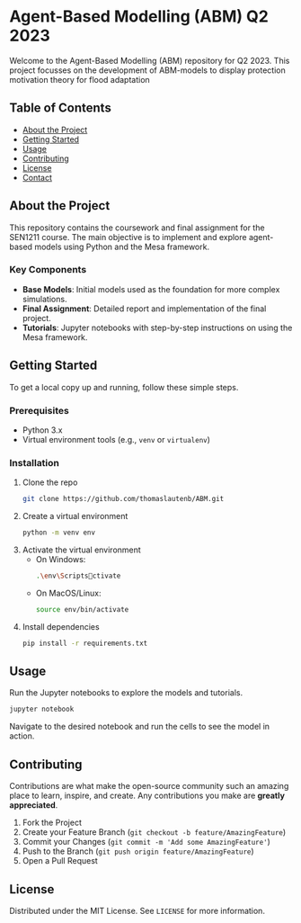 
# Agent-Based Modelling (ABM) Q2 2023

Welcome to the Agent-Based Modelling (ABM) repository for Q2 2023. This project focusses on the development of ABM-models to display protection motivation theory for flood adaptation

## Table of Contents
- [About the Project](#about-the-project)
- [Getting Started](#getting-started)
- [Usage](#usage)
- [Contributing](#contributing)
- [License](#license)
- [Contact](#contact)

## About the Project
This repository contains the coursework and final assignment for the SEN1211 course. The main objective is to implement and explore agent-based models using Python and the Mesa framework.

### Key Components
- **Base Models**: Initial models used as the foundation for more complex simulations.
- **Final Assignment**: Detailed report and implementation of the final project.
- **Tutorials**: Jupyter notebooks with step-by-step instructions on using the Mesa framework.

## Getting Started
To get a local copy up and running, follow these simple steps.

### Prerequisites
- Python 3.x
- Virtual environment tools (e.g., `venv` or `virtualenv`)

### Installation
1. Clone the repo
   ```sh
   git clone https://github.com/thomaslautenb/ABM.git
   ```
2. Create a virtual environment
   ```sh
   python -m venv env
   ```
3. Activate the virtual environment
   - On Windows:
     ```sh
     .\env\Scriptsctivate
     ```
   - On MacOS/Linux:
     ```sh
     source env/bin/activate
     ```
4. Install dependencies
   ```sh
   pip install -r requirements.txt
   ```

## Usage
Run the Jupyter notebooks to explore the models and tutorials.
```sh
jupyter notebook
```
Navigate to the desired notebook and run the cells to see the model in action.

## Contributing
Contributions are what make the open-source community such an amazing place to learn, inspire, and create. Any contributions you make are **greatly appreciated**.

1. Fork the Project
2. Create your Feature Branch (`git checkout -b feature/AmazingFeature`)
3. Commit your Changes (`git commit -m 'Add some AmazingFeature'`)
4. Push to the Branch (`git push origin feature/AmazingFeature`)
5. Open a Pull Request

## License
Distributed under the MIT License. See `LICENSE` for more information.


